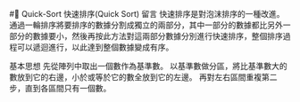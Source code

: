 #🍇 Quick-Sort
快速排序(Quick Sort)
留言
快速排序是對泡沫排序的一種改進。通過一輪排序將要排序的數據分割成獨立的兩部分，其中一部分的數據都比另外一部分的數據要小，然後再按此方法對這兩部分數據分別進行快速排序，整個排序過程可以遞迴進行，以此達到整個數據變成有序。

基本思想
先從陣列中取出一個數作為基準數。
以基準數做分區，將比基準數大的數放到它的右邊，小於或等於它的數全放到它的左邊。
再對左右區間重複第二步，直到各區間只有一個數。
